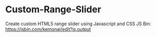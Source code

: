# Custom-Range-Slider
Create custom HTML5 range slider using Javascript and CSS
JS Bin:
https://jsbin.com/kemonaj/edit?js,output
